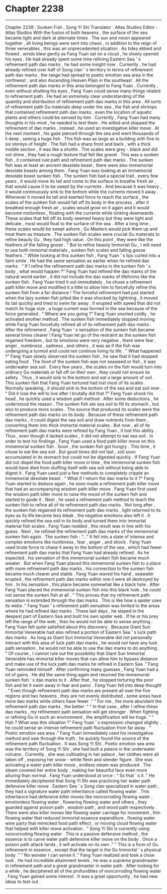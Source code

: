 
# Chapter 2238


---

Chapter 2238 : Sunken Fish , Song Yi Shi
Translator : Atlas Studios Editor : Atlas Studios
With the fusion of both heavens , the surface of the sea became light and dark at alternate times .
The sun and moon appeared together , all living beings were sent into chaos , in addition to the reign of three venerables , this was an unprecedented situation .
As tides ebbed and flowed , winds blew gently as Fang Yuan sat on a cloud , he slowly opened his eyes .
He had already spent some time refining Eastern Sea ’ s refinement path dao marks , he had some insight now .
Currently , he had already refined over half of Song clan ’ s territory in terms of refinement path dao marks , the range had spread to poetic emotion sea area in the northwest , and also Ascending Heaven Plain in the southeast .
All the refinement path dao marks in this area belonged to Fang Yuan .
Currently , even without shutting his eyes , Fang Yuan could sense many things related to refinement path .
He had an extremely clear understanding of the quantity and distribution of refinement path dao marks in this area .
All sorts of refinement path Gu materials deep under the sea , the fish and shrimps that contained refinement path dao marks , even the location of aquatic plants and others could be sensed by him .
Currently , Fang Yuan had many thoughts in his mind , he needed to test them .
He willed and stopped the refinement of dao marks , instead , he used an investigative killer move .
At the next moment , his gaze pierced through the sea and went thousands of li deep , seeing a huge fish .
This fish was as large as a building with five to six storeys of height . The fish had a sharp front and back , with a thick middle section , it was like a shuttle . The scales were grey - black and did not shine , they had a rough texture that felt like gravel .
This was a sunken fish , it contained rule path and refinement path dao marks .
The sunken fish was at least an ancient desolate beast , there were also immemorial desolate beasts among them .
Fang Yuan was looking at an immemorial desolate beast sunken fish .
The sunken fish had a special trait , every few years , it would move its tail and come to the surface to breathe fresh air , that would cause it to be swept by the currents . And because it was heavy , it would continuously sink to the bottom while the currents moved it away .
Whenever it moved its tail and exerted force to reach the surface , the scales of the sunken fish would fall off its body in the process , after it breathed enough fresh air , scales would grow on it again and it would become motionless , floating with the currents while sinking downwards .
These scales that fell off its body seemed heavy but they were light and delicate , most would float to the surface of the sea . After a long time , these scales would be swept ashore , Gu Masters would pick them up and treat them as treasure .
The sunken fish scales were crucial Gu materials to refine beauty Gu , they had high value .
On this point , they were like the feathers of the falling goose .
“ But to refine beauty Immortal Gu , I will need to use both immortal materials , sunken fish scales and falling goose feathers .” While looking at this sunken fish , Fang Yuan ’ s lips curled into a faint smile .
He had the same sensation as earlier when he refined dao marks .
“ If I refine the refinement path dao marks in the sunken fish ’ s body , what would happen ?”
Fang Yuan had refined the dao marks of the natural world earlier , it did not include the dao marks of lifeforms like the sunken fish .
Fang Yuan tried it out immediately , he chose a refinement path killer move and modified it a little to allow him to forcefully refine this sunken fish from a far distance !
The forceful refinement had just started when the lazy sunken fish jolted like it was shocked by lightning , it moved its tail quickly and tried to swim far away .
It erupted with speed that did not match its huge size , a huge current was formed in the sea because of the force generated .
“ Where are you going ?”
Fang Yuan snorted coldly , he activated another method .
The sunken fish immediately stopped moving while Fang Yuan forcefully refined all of its refinement path dao marks .
After the refinement , Fang Yuan ’ s sensation of the sunken fish became several times clearer !
Fang Yuan let go of the restraint as the sunken fish regained freedom , but its emotions were very negative , there were fear , anger , numbness , sadness , and others , it was as if the fish was undergoing a turmoil and could not continue living its life .
“ What happened ?”
Fang Yuan slowly observed the sunken fish , he saw that it had stopped eating food .
The food of the sunken fish was not seaweed or fish , it was underwater sea soil .
Every few years , the scales on the fish would turn into ordinary Gu materials or fall off on their own , they could not ensure its safety . Thus , it would sink to the bottom and eat a large amount of soil .
This sunken fish that Fang Yuan tortured had lost most of its scales . Normally speaking , it should sink to the bottom of the sea and eat soil now .
“ Did it lose the will to live after I brutally did that ?” Fang Yuan shook his head , he quickly used a wisdom path method .
After some deductions , he understood the reason .
The sunken fish ate sea soil to fill its stomach , but also to produce more scales .
The source that produced its scales were the refinement path dao marks on its body .
Because of these refinement path dao marks , it could digest the sea soil and draw nutrients from them , converting them into thick immortal material scales .
But now , all of its refinement path dao marks were refined by Fang Yuan , it lost this ability .
Thus , even though it lacked scales , it did not attempt to eat sea soil .
In order to test his findings , Fang Yuan used a food path killer move on this immemorial sunken fish .
Soon , the sunken fish got hungry .
This time , it chose to eat the sea soil .
But good times did not last , soil soon accumulated in its stomach but could not be digested quickly . If Fang Yuan did not dispel the food path killer move in time , the immemorial sunken fish would have died from stuffing itself with sea soil without being able to digest it .
Fang Yuan used just a few methods to completely cripple an immemorial desolate beast .
“ What if I return the dao marks to it ?” Fang Yuan started to deduce again , he soon made a refinement path killer move that had an accompanying wisdom path killer move .
Fang Yuan first used the wisdom path killer move to raise the mood of the sunken fish and started to guide it .
Next , he used a refinement path method to teach the sunken fish to refine all of its refinement path dao marks .
Not long after , the sunken fish regained its refinement path dao marks , light returned to its eyes as its life became less bleak , the negative emotions also left it .
It quickly refined the sea soil in its body and turned them into immortal material fish scales .
Fang Yuan nodded , this result was in line with his guess .
Next , he refined the refinement path dao marks of the immemorial sunken fish again .
The sunken fish : “…”
It fell into a state of intense and complex emotions like numbness , fear , anger , and shock .
Fang Yuan used brute force to chase it away to the bottom of the sea , which had fewer refinement path dao marks that Fang Yuan had already refined .
As he expected , his sensation of this immemorial sunken fish became much weaker .
But when Fang Yuan placed this immemorial sunken fish to a place with more refinement path dao marks , his connection to the sunken fish became much clearer and stable .
Fang Yuan waved his hand , seawater erupted , the refinement path dao marks within one li were all destroyed by him .
In his sensation , this place became somewhat like a black hole .
After Fang Yuan placed the immemorial sunken fish into this black hole , he could not sense the sunken fish at all .
“ This proves that my refinement path sensation is extended through the dao marks . This is like how a spider uses its webs .”
Fang Yuan ’ s refinement path sensation was limited to the areas where he had refined dao marks .
These last days , he stayed in the deepest part of Eastern Sea and built his own spider web . If he or his prey left the range of the web , then he would not be able to sense anything .
Fang Yuan felt quite satisfied about this discovery .
Because Giant Sun Immortal Venerable had also refined a portion of Eastern Sea ’ s luck path dao marks .
As long as Giant Sun Immortal Venerable did not personally interact with this area of luck path dao marks , he would not have any luck path sensation , he would not be able to use the dao marks to do anything .
“ Of course , I cannot rule out the possibility that Giant Sun Immortal Venerable has immortal killer moves that can allow him to bypass distance and make use of the luck path dao marks he refined in Eastern Sea .” Fang Yuan reminded himself .
After confirming many guesses , Fang Yuan had a lot of gains .
He did the same thing again and returned the immemorial sunken fish ’ s dao marks to it .
After that , he stopped torturing the poor fish and let it swim away in fear and panic .
Fang Yuan fell into deep thought .
“ Even though refinement path dao marks are present all over the five regions and two heavens , they are not evenly distributed , some areas have more dao marks while others have fewer .”
“ For me , the more abundant the refinement path dao marks , the better .”
“ In that case , after I refine these dao marks , my refinement path sensation will get stronger . When fighting or refining Gu in such an environment , the amplification will be huge .”
“ Huh ? What was this situation ?”
Fang Yuan ’ s expression changed slightly , he could sense an intense refinement path fluctuation from far away .
“ Poetic emotion sea area .”
Fang Yuan immediately used his investigative method and saw through the truth , he quickly found the source of the refinement path fluctuation .
It was Song Yi Shi .
Poetic emotion sea area was the territory of Song Yi Shi , she had built a palace in the underwater volcano .
Currently , she was cultivating in her palace , her clothes were all taken off , exposing her snow - white flesh and slender figure .
She was activating a water path killer move , endless steam was produced .
The steam covered her entire body , making her beautiful face even more alluring than normal .
Fang Yuan understood at once : “ So that ’ s it .”
He immediately deciphered that Song Yi Shi was practicing her water path defensive killer move .
Eastern Sea ’ s Song clan specialized in water path , they had a signature water path inheritance called flowing water . This inheritance had defensive killer moves like noncorroding flowing water , emotionless flowing water , flowering flowing water and others , they guarded against poison path , wisdom path , and wood path respectively . There were also killer moves like flowing water carriage for movement , thin flowing water that reduced immortal essence expenditure , flowing water wine party that mimicked food path effect , or moving cloud flowing water that helped with killer move activation .
“ Song Yi Shi is currently using noncorroding flowing water . This is a passive defensive method , the essence is to carve water path defensive killer move on the body . Once a poison path attack lands , it will activate on its own .”
“ This is a form of Gu refinement in essence , except that the target is the Gu Immortal ’ s physical body .”
“ No wonder I can sense it .”
Fang Yuan realized and took a close look .
He had incredible attainment levels , he was a supreme grandmaster in refinement path and a great grandmaster in water path .
After looking for a while , he deciphered all of the profundities of noncorroding flowing water .
Fang Yuan gained some interest .
It was a great opportunity , he had new ideas to test out .

---

